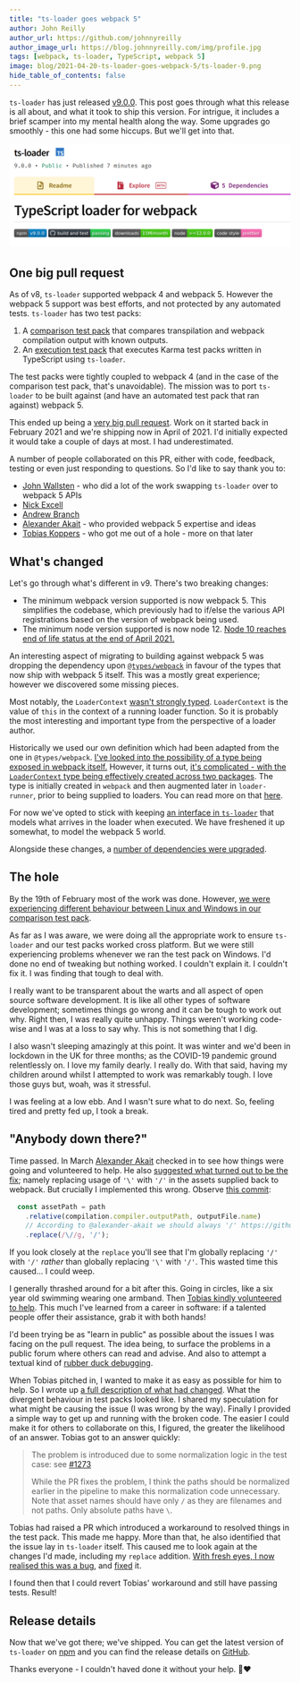 ```yaml
---
title: "ts-loader goes webpack 5"
author: John Reilly
author_url: https://github.com/johnnyreilly
author_image_url: https://blog.johnnyreilly.com/img/profile.jpg
tags: [webpack, ts-loader, TypeScript, webpack 5]
image: blog/2021-04-20-ts-loader-goes-webpack-5/ts-loader-9.png
hide_table_of_contents: false
---
```

`ts-loader` has just released [v9.0.0](https://github.com/TypeStrong/ts-loader/releases/tag/v9.0.0). This post goes through what this release is all about, and what it took to ship this version. For intrigue, it includes a brief scamper into my mental health along the way. Some upgrades go smoothly - this one had some hiccups. But we'll get into that.

![hello world bicep](../static/blog/2021-04-20-ts-loader-goes-webpack-5/ts-loader-9.png)

## One big pull request

As of v8, `ts-loader` supported webpack 4 and webpack 5. However the webpack 5 support was best efforts, and not protected by any automated tests. `ts-loader` has two test packs:

1. A [comparison test pack](https://github.com/TypeStrong/ts-loader/tree/main/test/comparison-tests#readme) that compares transpilation and webpack compilation output with known outputs.
2. An [execution test pack](https://github.com/TypeStrong/ts-loader/tree/main/test/execution-tests#readme) that executes Karma test packs written in TypeScript using `ts-loader`.

The test packs were tightly coupled to webpack 4 (and in the case of the comparison test pack, that's unavoidable). The mission was to port `ts-loader` to be built against (and have an automated test pack that ran against) webpack 5. 

This ended up being a [very big pull request](https://github.com/TypeStrong/ts-loader/pull/1251). Work on it started back in February 2021 and we're shipping now in April of 2021. I'd initially expected it would take a couple of days at most. I had underestimated.

A number of people collaborated on this PR, either with code, feedback, testing or even just responding to questions.  So I'd like to say thank you to:
- [John Wallsten](https://github.com/JonWallsten) - who did a lot of the work swapping `ts-loader` over to webpack 5 APIs  
- [Nick Excell](https://github.com/appzuka)
- [Andrew Branch](https://github.com/andrewbranch)
- [Alexander Akait](https://github.com/alexander-akait) - who provided webpack 5 expertise and ideas
- [Tobias Koppers](https://github.com/sokra) - who got me out of a hole - more on that later

## What's changed

Let's go through what's different in v9. There's two breaking changes:

- The minimum webpack version supported is now webpack 5. This simplifies the codebase, which previously had to if/else the various API registrations based on the version of webpack being used.
- The minimum node version supported is now node 12. [Node 10 reaches end of life status at the end of April 2021.](https://nodejs.org/en/about/releases/)

An interesting aspect of migrating to building against webpack 5 was dropping the dependency upon [`@types/webpack`](https://www.npmjs.com/package/@types/webpack) in favour of the types that now ship with webpack 5 itself. This was a mostly great experience; however we discovered some missing pieces. 

Most notably, the `LoaderContext` [wasn't strongly typed](https://github.com/webpack/webpack/blob/03961f33912ab6735d470b870eacff678735a9ed/lib/NormalModule.js#L424). `LoaderContext` is the value of `this` in the context of a running loader function.  So it is probably the most interesting and important type from the perspective of a loader author.

Historically we used our own definition which had been adapted from the one in `@types/webpack`. [I've looked into the possibility of a type being exposed in webpack itself.](https://github.com/webpack/webpack/issues/13162) However, it turns out, [it's complicated - with the `LoaderContext` type being effectively created across two packages](https://github.com/webpack/webpack/pull/13164#issuecomment-821410359). The type is initially created in `webpack` and then augmented later in `loader-runner`, prior to being supplied to loaders. You can read more on that [here](https://github.com/webpack/webpack/pull/13164#issuecomment-821410359).

For now we've opted to stick with keeping [an interface in `ts-loader`](https://github.com/TypeStrong/ts-loader/pull/1251/commits/acbc71feed91fe14ec065dd9d31081af7a492f47) that models what arrives in the loader when executed.  We have freshened it up somewhat, to model the webpack 5 world.

Alongside these changes, a [number of dependencies were upgraded](https://github.com/TypeStrong/ts-loader/pull/1251/files#diff-7ae45ad102eab3b6d7e7896acd08c427a9b25b346470d7bc6507b6481575d519).

## The hole

By the 19th of February most of the work was done.  However, [we were experiencing different behaviour between Linux and Windows in our comparison test pack](https://github.com/TypeStrong/ts-loader/pull/1251#issuecomment-781967959). 

As far as I was aware, we were doing all the appropriate work to ensure `ts-loader` and our test packs worked cross platform.  But we were still experiencing problems whenever we ran the test pack on Windows. I'd done no end of tweaking but nothing worked.  I couldn't explain it. I couldn't fix it.  I was finding that tough to deal with.  

I really want to be transparent about the warts and all aspect of open source software development.  It is like all other types of software development; sometimes things go wrong and it can be tough to work out why. Right then, I was really quite unhappy. Things weren't working code-wise and I was at a loss to say why. This is not something that I dig.

I also wasn't sleeping amazingly at this point. It was winter and we'd been in lockdown in the UK for three months; as the COVID-19 pandemic ground relentlessly on. I love my family dearly. I really do. With that said, having my children around whilst I attempted to work was remarkably tough. I love those guys but, woah, was it stressful.

I was feeling at a low ebb. And I wasn't sure what to do next. So, feeling tired and pretty fed up, I took a break.

## "Anybody down there?"

Time passed. In March [Alexander Akait](https://github.com/alexander-akait) checked in to see how things were going and volunteered to help. He also [suggested what turned out to be the fix](https://github.com/TypeStrong/ts-loader/pull/1251#issuecomment-799531375); namely replacing usage of `'\'` with  `'/'` in the assets supplied back to webpack. But crucially I implemented this wrong. Observe [this commit](https://github.com/TypeStrong/ts-loader/pull/1251/commits/4bcc5c9623acfd7ffbaf028781a8353b37243804):

```ts
  const assetPath = path
    .relative(compilation.compiler.outputPath, outputFile.name)
    // According to @alexander-akait we should always '/' https://github.com/TypeStrong/ts-loader/pull/1251#issuecomment-799606985
    .replace(/\//g, '/');
```

If you look closely at the `replace` you'll see that I'm globally replacing `'/'` with  `'/'` *rather* than globally replacing `'\'` with  `'/'`. This wasted time this caused... I could weep.

I generally thrashed around for a bit after this. Going in circles, like a six year old swimming wearing one armband. Then [Tobias kindly volunteered to help](https://github.com/TypeStrong/ts-loader/pull/1251#issuecomment-805143890). This much I've learned from a career in software: if a talented people offer their assistance, grab it with both hands!

I'd been trying be as "learn in public" as possible about the issues I was facing on the pull request. The idea being, to surface the problems in a public forum where others can read and advise.  And also to attempt a textual kind of [rubber duck debugging](https://en.wikipedia.org/wiki/Rubber_duck_debugging).  

When Tobias pitched in, I wanted to make it as easy as possible for him to help. So I wrote up [a full description of what had changed](https://github.com/TypeStrong/ts-loader/pull/1251#issuecomment-805181069). What the divergent behaviour in test packs looked like. I shared my speculation for what might be causing the issue (I was wrong by the way). Finally I provided a simple way to get up and running with the broken code. The easier I could make it for others to collaborate on this, I figured, the greater the likelihood of an answer. Tobias got to an answer quickly:

> The problem is introduced due to some normalization logic in the test case: see [#1273](https://github.com/TypeStrong/ts-loader/pull/1273)
>
> While the PR fixes the problem, I think the paths should be normalized earlier in the pipeline to make this normalization code unnecessary. Note that asset names should have only `/` as they are filenames and not paths. Only absolute paths have `\`.

Tobias had raised a PR which introduced a workaround to resolved things in the test pack. This made me happy. More than that, he also identified that the issue lay in `ts-loader` itself. This caused me to look again at the changes I'd made, including my `replace` addition. [With fresh eyes, I now realised this was a bug](https://github.com/TypeStrong/ts-loader/pull/1251#issuecomment-805907212), and [fixed](https://github.com/TypeStrong/ts-loader/pull/1251/commits/427714e43519289bb5745ca078133d1ace8fc2c1) it.

I found then that I could revert Tobias' workaround and still have passing tests. Result!

## Release details

Now that we've got there; we've shipped.  You can get the latest version of `ts-loader` on [npm](https://www.npmjs.com/package/ts-loader/v/9.0.0) and you can find the release details on [GitHub](https://github.com/TypeStrong/ts-loader/releases/tag/v9.0.0). 

Thanks everyone - I couldn't haved done it without your help. 🌻❤️
